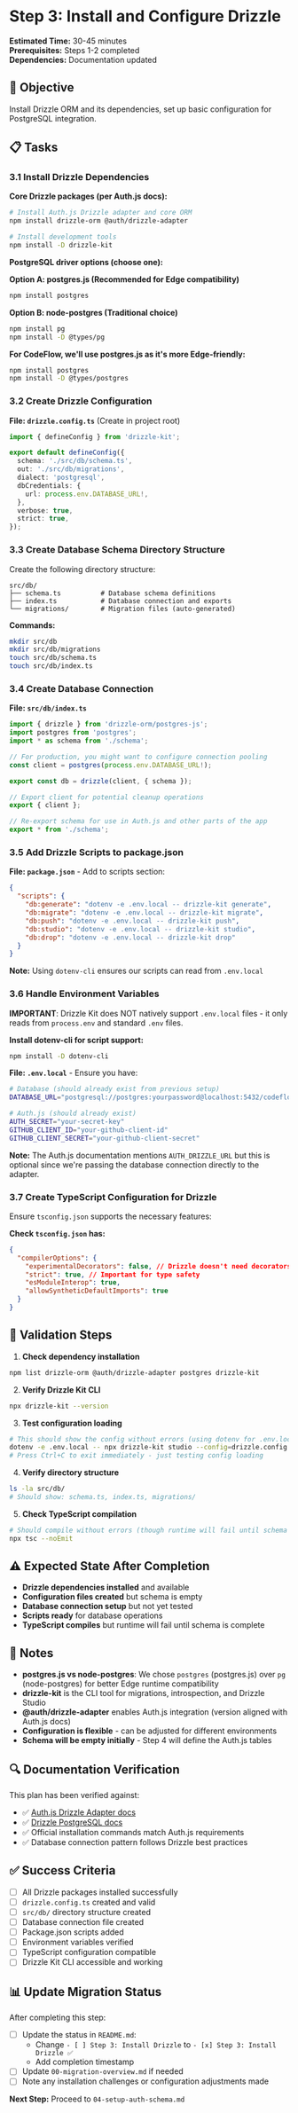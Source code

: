 # Step 3: Install and Configure Drizzle

**Estimated Time:** 30-45 minutes  
**Prerequisites:** Steps 1-2 completed  
**Dependencies:** Documentation updated

## 🎯 Objective

Install Drizzle ORM and its dependencies, set up basic configuration for PostgreSQL integration.

## 📋 Tasks

### 3.1 Install Drizzle Dependencies

**Core Drizzle packages (per Auth.js docs):**
```bash
# Install Auth.js Drizzle adapter and core ORM
npm install drizzle-orm @auth/drizzle-adapter

# Install development tools
npm install -D drizzle-kit
```

**PostgreSQL driver options (choose one):**

**Option A: postgres.js (Recommended for Edge compatibility)**
```bash
npm install postgres
```

**Option B: node-postgres (Traditional choice)**
```bash
npm install pg
npm install -D @types/pg
```

**For CodeFlow, we'll use postgres.js as it's more Edge-friendly:**
```bash
npm install postgres
npm install -D @types/postgres
```

### 3.2 Create Drizzle Configuration

**File: `drizzle.config.ts`** (Create in project root)

```typescript
import { defineConfig } from 'drizzle-kit';

export default defineConfig({
  schema: './src/db/schema.ts',
  out: './src/db/migrations',
  dialect: 'postgresql',
  dbCredentials: {
    url: process.env.DATABASE_URL!,
  },
  verbose: true,
  strict: true,
});
```

### 3.3 Create Database Schema Directory Structure

Create the following directory structure:

```
src/db/
├── schema.ts          # Database schema definitions
├── index.ts           # Database connection and exports
└── migrations/        # Migration files (auto-generated)
```

**Commands:**

```bash
mkdir src/db
mkdir src/db/migrations
touch src/db/schema.ts
touch src/db/index.ts
```

### 3.4 Create Database Connection

**File: `src/db/index.ts`**

```typescript
import { drizzle } from 'drizzle-orm/postgres-js';
import postgres from 'postgres';
import * as schema from './schema';

// For production, you might want to configure connection pooling
const client = postgres(process.env.DATABASE_URL!);

export const db = drizzle(client, { schema });

// Export client for potential cleanup operations
export { client };

// Re-export schema for use in Auth.js and other parts of the app
export * from './schema';
```

### 3.5 Add Drizzle Scripts to package.json

**File: `package.json`** - Add to scripts section:

```json
{
  "scripts": {
    "db:generate": "dotenv -e .env.local -- drizzle-kit generate",
    "db:migrate": "dotenv -e .env.local -- drizzle-kit migrate",
    "db:push": "dotenv -e .env.local -- drizzle-kit push",
    "db:studio": "dotenv -e .env.local -- drizzle-kit studio",
    "db:drop": "dotenv -e .env.local -- drizzle-kit drop"
  }
}
```

**Note:** Using `dotenv-cli` ensures our scripts can read from `.env.local`

### 3.6 Handle Environment Variables

**IMPORTANT**: Drizzle Kit does NOT natively support `.env.local` files - it only reads from `process.env` and standard `.env` files.

**Install dotenv-cli for script support:**

```bash
npm install -D dotenv-cli
```

**File: `.env.local`** - Ensure you have:

```bash
# Database (should already exist from previous setup)
DATABASE_URL="postgresql://postgres:yourpassword@localhost:5432/codeflow"

# Auth.js (should already exist)
AUTH_SECRET="your-secret-key"
GITHUB_CLIENT_ID="your-github-client-id"
GITHUB_CLIENT_SECRET="your-github-client-secret"
```

**Note:** The Auth.js documentation mentions `AUTH_DRIZZLE_URL` but this is optional since we're passing the database connection directly to the adapter.

### 3.7 Create TypeScript Configuration for Drizzle

Ensure `tsconfig.json` supports the necessary features:

**Check `tsconfig.json` has:**

```json
{
  "compilerOptions": {
    "experimentalDecorators": false, // Drizzle doesn't need decorators
    "strict": true, // Important for type safety
    "esModuleInterop": true,
    "allowSyntheticDefaultImports": true
  }
}
```

## 🧪 Validation Steps

1. **Check dependency installation**

```bash
npm list drizzle-orm @auth/drizzle-adapter postgres drizzle-kit
```

2. **Verify Drizzle Kit CLI**

```bash
npx drizzle-kit --version
```

3. **Test configuration loading**

```bash
# This should show the config without errors (using dotenv for .env.local)
dotenv -e .env.local -- npx drizzle-kit studio --config=drizzle.config.ts
# Press Ctrl+C to exit immediately - just testing config loading
```

4. **Verify directory structure**

```bash
ls -la src/db/
# Should show: schema.ts, index.ts, migrations/
```

5. **Check TypeScript compilation**

```bash
# Should compile without errors (though runtime will fail until schema is complete)
npx tsc --noEmit
```

## ⚠️ Expected State After Completion

- **Drizzle dependencies installed** and available
- **Configuration files created** but schema is empty
- **Database connection setup** but not yet tested
- **Scripts ready** for database operations
- **TypeScript compiles** but runtime will fail until schema is complete

## 📝 Notes

- **postgres.js vs node-postgres**: We chose `postgres` (postgres.js) over `pg` (node-postgres) for better Edge runtime compatibility
- **drizzle-kit** is the CLI tool for migrations, introspection, and Drizzle Studio
- **@auth/drizzle-adapter** enables Auth.js integration (version aligned with Auth.js docs)
- **Configuration is flexible** - can be adjusted for different environments
- **Schema will be empty initially** - Step 4 will define the Auth.js tables

## 🔍 Documentation Verification

This plan has been verified against:
- ✅ [Auth.js Drizzle Adapter docs](https://authjs.dev/getting-started/adapters/drizzle) 
- ✅ [Drizzle PostgreSQL docs](https://orm.drizzle.team/docs/get-started-postgresql)
- ✅ Official installation commands match Auth.js requirements
- ✅ Database connection pattern follows Drizzle best practices

## ✅ Success Criteria

- [ ] All Drizzle packages installed successfully
- [ ] `drizzle.config.ts` created and valid
- [ ] `src/db/` directory structure created
- [ ] Database connection file created
- [ ] Package.json scripts added
- [ ] Environment variables verified
- [ ] TypeScript configuration compatible
- [ ] Drizzle Kit CLI accessible and working

## 📊 Update Migration Status

After completing this step:

- [ ] Update the status in `README.md`:
  - Change `- [ ] Step 3: Install Drizzle` to `- [x] Step 3: Install Drizzle ✅`
  - Add completion timestamp
- [ ] Update `00-migration-overview.md` if needed
- [ ] Note any installation challenges or configuration adjustments made

**Next Step:** Proceed to `04-setup-auth-schema.md`
